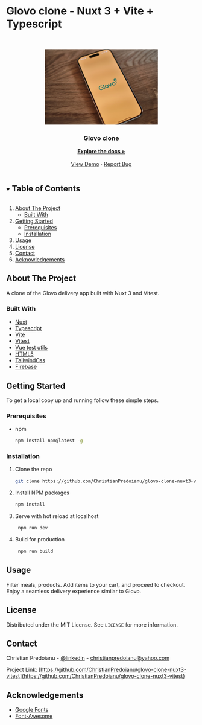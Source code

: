 # Glovo clone - Nuxt 3 + Vite + Typescript 


 
 <!-- PROJECT LOGO -->   
<br />
<p align="center">
  <a href="https://github.com/ChristianPredoianu/glovo-clone-nuxt3-vitest">
    <img src="public/glovo.jpg" alt="Logo" width="300" height="200">
  </a> 
 
  <h3 align="center">Glovo clone</h3>
   
  <p align="center">
    <a href="https://github.com/ChristianPredoianu/glovo-clone-nuxt3-vitest"><strong>Explore the docs »</strong></a>
    <br />
    <br />
    <a href="https://glovoclonenuxt3.netlify.app/">View Demo</a>
    ·
    <a href="https://github.com/ChristianPredoianu/glovo-clone-nuxt3-vitest/issues">Report Bug</a>
  </p>
</p>

  

<!-- TABLE OF CONTENTS -->
<details open="open">
  <summary><h2 style="display: inline-block">Table of Contents</h2></summary>
  <ol>
    <li>
      <a href="#about-the-project">About The Project</a>
      <ul>
        <li><a href="#built-with">Built With</a></li>
      </ul>
    </li>
    <li>
      <a href="#getting-started">Getting Started</a>
      <ul>
        <li><a href="#prerequisites">Prerequisites</a></li>
        <li><a href="#installation">Installation</a></li>
      </ul>
    </li>
    <li><a href="#usage">Usage</a></li>
    <li><a href="#license">License</a></li>
    <li><a href="#contact">Contact</a></li>
    <li><a href="#acknowledgements">Acknowledgements</a></li>
  </ol>
</details>



<!-- ABOUT THE PROJECT -->
## About The Project

A clone of the Glovo delivery app built with Nuxt 3 and Vitest.

### Built With

* [Nuxt](https://nuxt.com/)
* [Typescript](https://reactrouter.com/en/main)
* [Vite](https://vitejs.dev/)
* [Vitest](https://vitest.dev/)
* [Vue test utils](https://test-utils.vuejs.org/)
* [HTML5](https://developer.mozilla.org/en-US/docs/Glossary/HTML5)
* [TailwindCss](https://tailwindcss.com/)
* [Firebase](https://firebase.google.com/)






<!-- GETTING STARTED -->
## Getting Started

To get a local copy up and running follow these simple steps.

### Prerequisites

* npm
  ```sh
  npm install npm@latest -g
  ```

### Installation

1. Clone the repo
   ```sh
   git clone https://github.com/ChristianPredoianu/glovo-clone-nuxt3-vitest.git
   ```
2. Install NPM packages
   ```sh
   npm install
   ``` 
3. Serve with hot reload at localhost
   ```sh
    npm run dev
   ``` 
5. Build for production 
   ```sh
    npm run build
   
   ```

<!-- USAGE EXAMPLES -->
## Usage
Filter meals, products. Add items to your cart, and proceed to checkout. Enjoy a seamless delivery experience similar to Glovo.


<!-- LICENSE -->
## License

Distributed under the MIT License. See `LICENSE` for more information.


<!-- CONTACT -->
## Contact

Christian Predoianu - [@linkedin](https://se.linkedin.com/in/christian-predoianu-369218157) - christianpredoianu@yahoo.com

Project Link: [https://github.com/ChristianPredoianu/glovo-clone-nuxt3-vitest](https://github.com/ChristianPredoianu/glovo-clone-nuxt3-vitest)



<!-- ACKNOWLEDGEMENTS --> 
## Acknowledgements
* [Google Fonts](https://fonts.google.com/)
* [Font-Awesome](https://fontawesome.com/)

